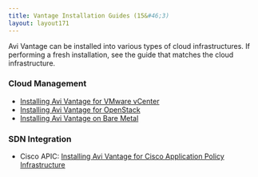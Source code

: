 ```yaml
---
title: Vantage Installation Guides (15&#46;3)
layout: layout171
---
```

Avi Vantage can be installed into various types of cloud infrastructures. If performing a fresh installation, see the guide that matches the cloud infrastructure.

### Cloud Management

* <a href="/docs/17.1/deploying-avi-vantage-for-vmware-vcenter-2/">Installing Avi Vantage for VMware vCenter</a>
* <a href="/docs/17.1/installation-guides/installing-avi-vantage-for-openstack-2/">Installing Avi Vantage for OpenStack</a>
* <a href="/docs/17.1/installation-guides/installing-avi-vantage-on-bare-metal-2/">Installing Avi Vantage on Bare Metal</a> 

### SDN Integration

* Cisco APIC: <a href="/docs/17.1/installation-guides/installing-avi-vantage-for-cisco-application-policy-infrastructure/">Installing Avi Vantage for Cisco Application Policy Infrastructure</a> 
